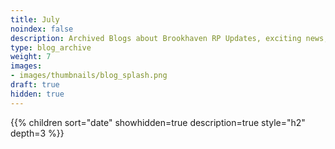 ```yaml
---
title: July
noindex: false
description: Archived Blogs about Brookhaven RP Updates, exciting news, and new findings
type: blog_archive
weight: 7
images:
- images/thumbnails/blog_splash.png
draft: true
hidden: true
---
```




{{% children sort="date" showhidden=true description=true style="h2"  depth=3 %}}
